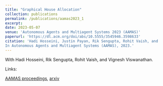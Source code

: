 ```yaml
---
title: "Graphical House Allocation"
collection: publications
permalink: /publications/aamas2023_1
excerpt: 
date: 2023-05-07
venue: 'Autonomous Agents and Multiagent Systems 2023 (AAMAS)'
paperurl: 'https://dl.acm.org/doi/abs/10.5555/3545946.3598633'
citation: 'Hadi Hosseini, Justin Payan, Rik Sengupta, Rohit Vaish, and Vignesh Viswanathan. Graphical House Allocation.
In Autonomous Agents and Multiagent Systems (AAMAS), 2023.'
---
```


With Hadi Hosseini, Rik Sengupta, Rohit Vaish, and Vignesh Viswanathan.

Links:

<a href='https://dl.acm.org/doi/abs/10.5555/3545946.3598633'>AAMAS proceedings</a>,
<a href='https://arxiv.org/abs/2301.01323'>arxiv</a>